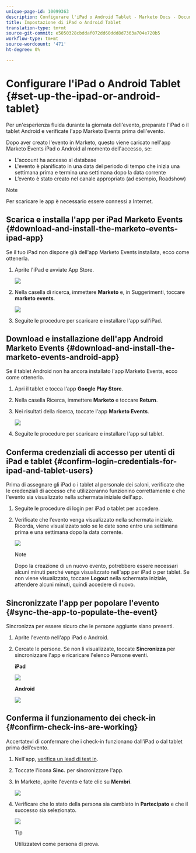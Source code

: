 ```yaml
---
unique-page-id: 10099363
description: Configurare l'iPad o Android Tablet - Marketo Docs - Documentazione prodotto
title: Impostazione di iPad o Android Tablet
translation-type: tm+mt
source-git-commit: e5050328cbddaf072dd60ddd8d7363a704e720b5
workflow-type: tm+mt
source-wordcount: '471'
ht-degree: 0%

---
```



# Configurare l&#39;iPad o Android Tablet {#set-up-the-ipad-or-android-tablet}

Per un&#39;esperienza fluida durante la giornata dell&#39;evento, preparate l&#39;iPad o il tablet Android e verificate l&#39;app Marketo Events prima dell&#39;evento.

Dopo aver creato l&#39;evento in Marketo, questo viene caricato nell&#39;app Marketo Events iPad o Android al momento dell&#39;accesso, se:

* L&#39;account ha accesso al database
* L&#39;evento è pianificato in una data del periodo di tempo che inizia una settimana prima e termina una settimana dopo la data corrente
* L’evento è stato creato nel canale appropriato (ad esempio, Roadshow)

>[!NOTE]
>
>Per scaricare le app è necessario essere connessi a Internet.

## Scarica e installa l&#39;app per iPad Marketo Events {#download-and-install-the-marketo-events-ipad-app}

Se il tuo iPad non dispone già dell&#39;app Marketo Events installata, ecco come ottenerla.

1. Aprite l&#39;iPad e avviate App Store.

   ![](assets/image2016-4-14-15-3a52-3a19.png)

1. Nella casella di ricerca, immettere **Marketo** e, in Suggerimenti, toccare **marketo events**.

   ![](assets/image2016-4-14-16-3a0-3a3.png)

1. Seguite le procedure per scaricare e installare l&#39;app sull&#39;iPad.

## Download e installazione dell&#39;app Android Marketo Events {#download-and-install-the-marketo-events-android-app}

Se il tablet Android non ha ancora installato l&#39;app Marketo Events, ecco come ottenerlo.

1. Apri il tablet e tocca l&#39;app **Google Play Store**.
1. Nella casella Ricerca, immettere **Marketo** e toccare **Return**.
1. Nei risultati della ricerca, toccate l&#39;app **Marketo Events**.

   ![](assets/image2016-4-15-14-3a42-3a11.png)

1. Seguite le procedure per scaricare e installare l&#39;app sul tablet.

## Conferma credenziali di accesso per utenti di iPad e tablet {#confirm-login-credentials-for-ipad-and-tablet-users}

Prima di assegnare gli iPad o i tablet al personale dei saloni, verificate che le credenziali di accesso che utilizzeranno funzionino correttamente e che l&#39;evento sia visualizzato nella schermata iniziale dell&#39;app.

1. Seguite le procedure di login per iPad o tablet per accedere.
1. Verificate che l’evento venga visualizzato nella schermata iniziale. Ricorda, viene visualizzato solo se le date sono entro una settimana prima e una settimana dopo la data corrente.

   ![](assets/image2016-4-15-15-3a29-3a0.png)

   >[!NOTE]
   >
   >Dopo la creazione di un nuovo evento, potrebbero essere necessari alcuni minuti perché venga visualizzato nell&#39;app per iPad o per tablet. Se non viene visualizzato, toccare **Logout** nella schermata iniziale, attendere alcuni minuti, quindi accedere di nuovo.

## Sincronizzate l&#39;app per popolare l&#39;evento {#sync-the-app-to-populate-the-event}

Sincronizza per essere sicuro che le persone aggiunte siano presenti.

1. Aprite l&#39;evento nell&#39;app iPad o Android.
1. Cercate le persone. Se non li visualizzate, toccate **Sincronizza** per sincronizzare l&#39;app e ricaricare l&#39;elenco Persone eventi.

   **iPad**

   ![](assets/image2016-4-12-14-3a25-3a13.png)

   **Android**

   ![](assets/screenshot-2016-04-15-14-14-08-sync-button.png)

## Conferma il funzionamento dei check-in {#confirm-check-ins-are-working}

Accertatevi di confermare che i check-in funzionano dall’iPad o dal tablet prima dell’evento.

1. Nell&#39;app, [verifica un lead di test in](/help/marketo/product-docs/core-marketo-concepts/mobile-apps/event-check-in/check-people-into-your-event-from-your-tablet.md).
1. Toccate l&#39;icona **Sinc.** per sincronizzare l&#39;app.
1. In Marketo, aprite l&#39;evento e fate clic su **Membri**.

   ![](assets/image2016-4-15-15-3a32-3a42.png)

1. Verificare che lo stato della persona sia cambiato in **Partecipato** e che il successo sia selezionato.

   ![](assets/image2016-4-18-14-3a11-3a36.png)

   >[!TIP]
   >
   >Utilizzatevi come persona di prova.
